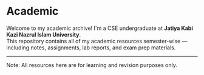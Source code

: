 # Academic

Welcome to my academic archive! I'm a CSE undergraduate at **Jatiya Kabi Kazi Nazrul Islam University**.  
This repository contains all of my academic resources semester-wise — including notes, assignments, lab reports, and exam prep materials.

---

Note: All resources here are for learning and revision purposes only.
